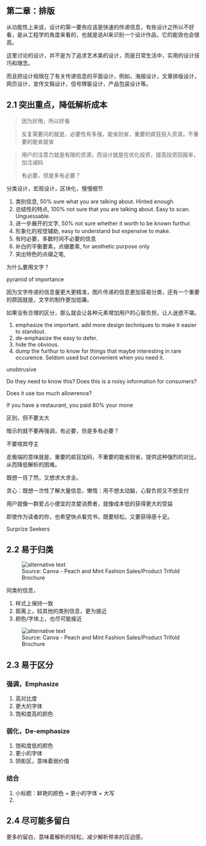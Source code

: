 ## 第二章：排版

从功能性上来说，设计的第一要务应该是快速的传递信息，有些设计之所以不好看，是从工程学的角度来看的，也就是说AI来识别一个设计作品，它的能效也会很高。

这里讨论的设计，并不是为了追求艺术美的设计，而是日常生活中，实用的设计技巧和理念。

而且把设计局限在了有关传递信息的平面设计，例如，海报设计，文章排版设计，网页设计，宣传文稿设计，信号牌匾设计，产品包装设计等。

## 2.1 突出重点，降低解析成本

> 因为好用，所以好看

> 反复需要问的就是，必要性有多强，能省则省，重要的疯狂投入资源，不重要的能省就省

> 用户的注意力就是有限的资源，而设计就是在优化投资，提高投资回报率，加注减码

> 有必要，但是多有必要？

分类设计，宏观设计，区块化，慢慢细节

1. 类别信息, 50% sure what you are talking about. Hinted enough.
1. 总结性的特点, 100% not sure that you are talking about. Easy to scan. Unguessable.
1. 进一步展开的文字, 50% not sure whether it worth to be known furthur.
1. 形象化的视觉辅助, easy to understand but expensive to make.
1. 有时必要，多数时间不必要的信息
1. 补白的平衡要素，点缀要素, for aesthetic purpose only
1. 突出特色的点缀之笔, 

为什么要用文字？

pyramid of importance

因为文字传递的信息量更大更精准，图片传递的信息更加容易分类，还有一个重要的原因就是，文字的制作更加低廉。

如果没有合理的区分，那么就会让各种元素增加用户的心智负担，让人迷惑不堪。

1. emphasize the important. add more design techniques to make it easier to standout.
1. de-emphasize the easy to defer.
1. hide the obvious.
1. dump the furthur to know for things that maybe interesting in rare occurence. Seldom used but convenient when you need it.

unobtrusive

Do they need to know this? Does this is a noisy information for consumers?

Does it use too much allowrence? 

If you have a restaurant, you paid 80% your mone

区别，但不要太大

暗示的就不要再强调，有必要，但是多有必要？

不要喧宾夺主

走极端的意味就是，重要的疯狂加码，不重要的能省则省，提供这种强烈的对比，从而降低解析的困难。

既想一目了然，又想求大求全。

贪心：既想一次性了解大量信息，懒惰：用不想太动脑，心智负担又不想支付

用户就像一群爱占小便宜的贪婪消费者，就像成本低的获得更大的受益

即使作为读者的你，也希望快点看完书，既要轻松，又要获得感十足。

Surprize Seekers

## 2.2 易于归类

<figure>
  <img src='../imgs/layout-wrong-1.png' alt='alternative text'>
  <figcaption>Source: Canva - Peach and Mint Fashion Sales/Product Trifold Brochure</figcaption>
</figure>

同类的信息，

1. 样式上保持一致
1. 距离上，较其他的类别信息，更为接近
1. 颜色/字体上，也尽可能接近

<figure>
  <img src='../imgs/layout-correct-1.png' alt='alternative text'>
  <figcaption>Source: Canva - Peach and Mint Fashion Sales/Product Trifold Brochure</figcaption>
</figure>

## 2.3 易于区分

### 强调，Emphasize

1. 高对比度
1. 更大的字体
1. 饱和度高的颜色

### 弱化，De-emphasize

1. 饱和度低的颜色
1. 更小的字体
1. 阴影区，意味着弱价值

### 结合

1. 小标题：鲜艳的颜色 + 更小的字体 + 大写
1. 

## 2.4 尽可能多留白

更多的留白，意味着解析的轻松，减少解析带来的压迫感，